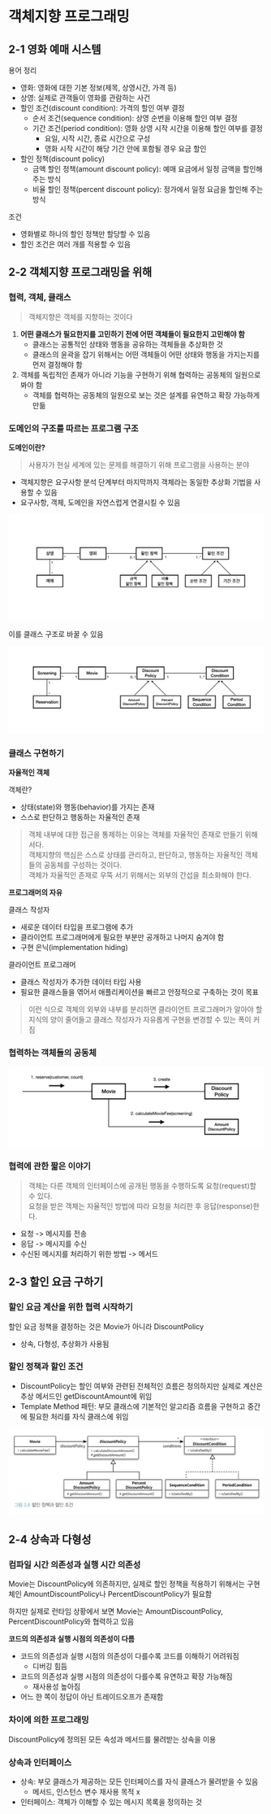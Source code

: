 # 객체지향 프로그래밍

## 2-1 영화 예매 시스템

용어 정리
- 영화: 영화에 대한 기본 정보(제목, 상영시간, 가격 등)
- 상영: 실제로 관객들이 영화를 관람하는 사건
- 할인 조건(discount condition): 가격의 할인 여부 결정
  - 순서 조건(sequence condition): 상영 순번을 이용해 할인 여부 결정
  - 기간 조건(period condition): 영화 상영 시작 시간을 이용해 할인 여부를 결정
    - 요일, 시작 시간, 종료 시간으로 구성
    - 영화 시작 시간이 해당 기간 안에 포함될 경우 요금 할인
- 할인 정책(discount policy)
  - 금액 할인 정책(amount discount policy): 예매 요금에서 일정 금액을 할인해주는 방식
  - 비율 할인 정책(percent discount policy): 정가에서 일정 요금을 할인해 주는 방식

조건
- 영화별로 하나의 할인 정책만 할당할 수 있음
- 할인 조건은 여러 개를 적용할 수 있음

## 2-2 객체지향 프로그래밍을 위해

### 협력, 객체, 클래스

> 객체지향은 객체를 지향하는 것이다

1. **어떤 클래스가 필요한지를 고민하기 전에 어떤 객체들이 필요한지 고민해야 함**
   - 클래스는 공통적인 상태와 행동을 공유하는 객체들을 추상화한 것
   - 클래스의 윤곽을 잡기 위해서는 어떤 객체들이 어떤 상태와 행동을 가지는지를 먼저 결정해야 함
2. 객체를 독립적인 존재가 아니라 기능을 구현하기 위해 협력하는 공동체의 일원으로 봐야 함
   - 객체를 협력하는 공동체의 일원으로 보는 것은 설계를 유연하고 확장 가능하게 만듦

### 도메인의 구조를 따르는 프로그램 구조

**도메인이란?**
> 사용자가 현실 세계에 있는 문제를 해결하기 위해 프로그램을 사용하는 분야

- 객체지향은 요구사항 분석 단계부터 마지막까지 객체라는 동일한 추상화 기법을 사용할 수 있음
- 요구사항, 객체, 도메인을 자연스럽게 연결시킬 수 있음

![img.png](image/1.png)

이를 클래스 구조로 바꿀 수 있음

![img.png](image/2.png)

### 클래스 구현하기

**자율적인 객체**

객체란?
- 상태(state)와 행동(behavior)를 가지는 존재
- 스스로 판단하고 행동하는 자율적인 존재

> 객체 내부에 대한 접근을 통제하는 이유는 객체를 자율적인 존재로 만들기 위해서다.<br>
> 객체지향의 핵심은 스스로 상태를 관리하고, 판단하고, 행동하는 자율적인 객체들의 공동체를 구성하는 것이다. <br>
> 객체가 자율적인 존재로 우뚝 서기 위해서는 외부의 간섭을 최소화해야 한다.

**프로그래머의 자유**

클래스 작성자
- 새로운 데이터 타입을 프로그램에 추가
- 클라이언트 프로그래머에게 필요한 부분만 공개하고 나머지 숨겨야 함
- 구현 은닉(implementation hiding)

클라이언트 프로그래머
- 클래스 작성자가 추가한 데이터 타입 사용
- 필요한 클래스들을 엮어서 애플리케이션을 빠르고 안정적으로 구축하는 것이 목표

> 이런 식으로 객체의 외부와 내부를 분리하면 클라이언트 프로그래머가 알아야 할 지식의 양이 줄어들고 클래스 작성자가 자유롭게 구현을 변경할 수 있는 폭이 커짐

### 협력하는 객체들의 공동체

![img.png](image/3.png)

### 협력에 관한 짧은 이야기

> 객체는 다른 객체의 인터페이스에 공개된 행동을 수행하도록 요청(request)할 수 있다.<br>
> 요청을 받은 객체는 자율적인 방법에 따라 요청을 처리한 후 응답(response)한다.

- 요청 -> 메시지를 전송
- 응답 -> 메시지를 수신
- 수신된 메시지를 처리하기 위한 방법 -> 메서드

## 2-3 할인 요금 구하기

### 할인 요금 계산을 위한 협력 시작하기

할인 요금 정책을 결정하는 것은 Movie가 아니라 DiscountPolicy
- 상속, 다형성, 추상화가 사용됨

### 할인 정책과 할인 조건

- DiscountPolicy는 할인 여부와 관련된 전체적인 흐름은 정의하지만 실제로 계산은 추상 메서드인 getDiscountAmount에 위임
- Template Method 패턴: 부모 클래스에 기본적인 알고리즘 흐름을 구현하고 중간에 필요한 처리를 자식 클래스에 위임

![img.png](image/4.png)

## 2-4 상속과 다형성

### 컴파일 시간 의존성과 실행 시간 의존성

Movie는 DiscountPolicy에 의존하지만, 실제로 할인 정책을 적용하기 위해서는 구현체인 AmountDiscountPolicy나 PercentDiscountPolicy가 필요함

하지만 실제로 런타임 상황에서 보면 Movie는 AmountDiscountPolicy, PercentDiscountPolicy와 협력하고 있음

**코드의 의존성과 실행 시점의 의존성이 다름**

- 코드의 의존성과 실행 시점의 의존성이 다를수록 코드를 이해하기 어려워짐
  - 디버깅 힘듬
- 코드의 의존성과 실행 시점의 의존성이 다를수록 유연하고 확장 가능해짐
  - 재사용성 높아짐
- 어느 한 쪽이 정답이 아닌 트레이드오프가 존재함

### 차이에 의한 프로그래밍

DiscountPolicy에 정의된 모든 속성과 메서드를 물려받는 상속을 이용

### 상속과 인터페이스

- 상속: 부모 클래스가 제공하는 모든 인터페이스를 자식 클래스가 물려받을 수 있음
  - 메서드, 인스턴스 변수 재사용 목적 x
- 인터페이스: 객체가 이해할 수 있는 메시지 목록을 정의하는 것

